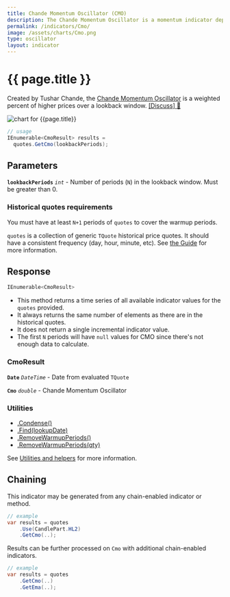 ```yaml
---
title: Chande Momentum Oscillator (CMO)
description: The Chande Momentum Oscillator is a momentum indicator depicting the weighted percent of higher prices in financial markets.
permalink: /indicators/Cmo/
image: /assets/charts/Cmo.png
type: oscillator
layout: indicator
---
```


# {{ page.title }}

Created by Tushar Chande, the [Chande Momentum Oscillator](https://www.investopedia.com/terms/c/chandemomentumoscillator.asp) is a weighted percent of higher prices over a lookback window.
[[Discuss] :speech_balloon:]({{site.github.repository_url}}/discussions/892 "Community discussion about this indicator")

![chart for {{page.title}}]({{site.baseurl}}{{page.image}})

```csharp
// usage
IEnumerable<CmoResult> results =
  quotes.GetCmo(lookbackPeriods);
```

## Parameters

**`lookbackPeriods`** _`int`_ - Number of periods (`N`) in the lookback window.  Must be greater than 0.

### Historical quotes requirements

You must have at least `N+1` periods of `quotes` to cover the warmup periods.

`quotes` is a collection of generic `TQuote` historical price quotes.  It should have a consistent frequency (day, hour, minute, etc).  See [the Guide]({{site.baseurl}}/guide/#historical-quotes) for more information.

## Response

```csharp
IEnumerable<CmoResult>
```

- This method returns a time series of all available indicator values for the `quotes` provided.
- It always returns the same number of elements as there are in the historical quotes.
- It does not return a single incremental indicator value.
- The first `N` periods will have `null` values for CMO since there's not enough data to calculate.

### CmoResult

**`Date`** _`DateTime`_ - Date from evaluated `TQuote`

**`Cmo`** _`double`_ - Chande Momentum Oscillator

### Utilities

- [.Condense()]({{site.baseurl}}/utilities#condense)
- [.Find(lookupDate)]({{site.baseurl}}/utilities#find-indicator-result-by-date)
- [.RemoveWarmupPeriods()]({{site.baseurl}}/utilities#remove-warmup-periods)
- [.RemoveWarmupPeriods(qty)]({{site.baseurl}}/utilities#remove-warmup-periods)

See [Utilities and helpers]({{site.baseurl}}/utilities#utilities-for-indicator-results) for more information.

## Chaining

This indicator may be generated from any chain-enabled indicator or method.

```csharp
// example
var results = quotes
    .Use(CandlePart.HL2)
    .GetCmo(..);
```

Results can be further processed on `Cmo` with additional chain-enabled indicators.

```csharp
// example
var results = quotes
    .GetCmo(..)
    .GetEma(..);
```
